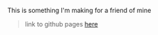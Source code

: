 This is something I'm making for a friend of mine

> link to github pages [here](https://abdoarafh.github.io/dashboard-muhammad/build)
